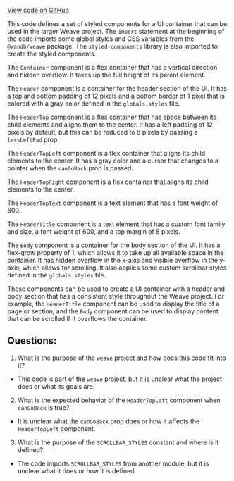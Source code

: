 [View code on GitHub](https://github.com/wandb/weave/weave-js/src/components/Sidebar/Config.tsx)

This code defines a set of styled components for a UI container that can be used in the larger Weave project. The `import` statement at the beginning of the code imports some global styles and CSS variables from the `@wandb/weave` package. The `styled-components` library is also imported to create the styled components.

The `Container` component is a flex container that has a vertical direction and hidden overflow. It takes up the full height of its parent element.

The `Header` component is a container for the header section of the UI. It has a top and bottom padding of 12 pixels and a bottom border of 1 pixel that is colored with a gray color defined in the `globals.styles` file.

The `HeaderTop` component is a flex container that has space between its child elements and aligns them to the center. It has a left padding of 12 pixels by default, but this can be reduced to 8 pixels by passing a `lessLeftPad` prop. 

The `HeaderTopLeft` component is a flex container that aligns its child elements to the center. It has a gray color and a cursor that changes to a pointer when the `canGoBack` prop is passed.

The `HeaderTopRight` component is a flex container that aligns its child elements to the center.

The `HeaderTopText` component is a text element that has a font weight of 600.

The `HeaderTitle` component is a text element that has a custom font family and size, a font weight of 600, and a top margin of 8 pixels.

The `Body` component is a container for the body section of the UI. It has a flex-grow property of 1, which allows it to take up all available space in the container. It has hidden overflow in the x-axis and visible overflow in the y-axis, which allows for scrolling. It also applies some custom scrollbar styles defined in the `globals.styles` file.

These components can be used to create a UI container with a header and body section that has a consistent style throughout the Weave project. For example, the `HeaderTitle` component can be used to display the title of a page or section, and the `Body` component can be used to display content that can be scrolled if it overflows the container.
## Questions: 
 1. What is the purpose of the `weave` project and how does this code fit into it?
- This code is part of the `weave` project, but it is unclear what the project does or what its goals are.

2. What is the expected behavior of the `HeaderTopLeft` component when `canGoBack` is true?
- It is unclear what the `canGoBack` prop does or how it affects the `HeaderTopLeft` component.

3. What is the purpose of the `SCROLLBAR_STYLES` constant and where is it defined?
- The code imports `SCROLLBAR_STYLES` from another module, but it is unclear what it does or how it is defined.